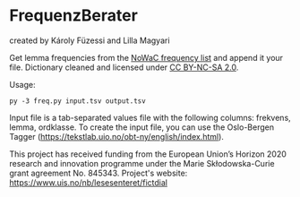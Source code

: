 # FrequenzBerater
created by Károly Füzessi and Lilla Magyari

Get lemma frequencies from the [NoWaC frequency list](https://www.hf.uio.no/iln/english/about/organization/text-laboratory/services/nowac-frequency.html) and append it your file. Dictionary cleaned and licensed under [CC BY-NC-SA 2.0](https://creativecommons.org/licenses/by-nc-sa/2.0/).

Usage:
```
py -3 freq.py input.tsv output.tsv
```

Input file is a tab-separated values file with the following columns: frekvens, lemma, ordklasse. 
To create the input file, you can use the Oslo-Bergen Tagger (https://tekstlab.uio.no/obt-ny/english/index.html).

This project has received funding from the European Union’s Horizon 2020 research and innovation programme under the Marie Skłodowska-Curie grant agreement No. 845343.
Project's website: https://www.uis.no/nb/lesesenteret/fictdial

